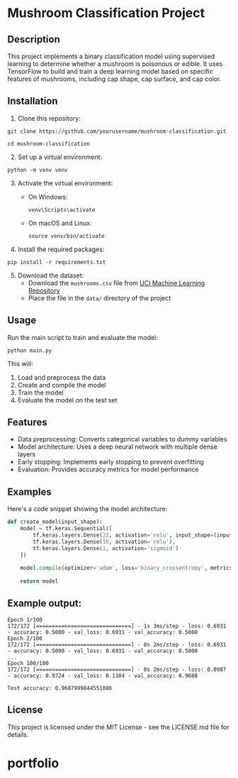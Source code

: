 # Mushroom Classification Project

## Description

This project implements a binary classification model using supervised learning to determine whether a mushroom is poisonous or edible. It uses TensorFlow to build and train a deep learning model based on specific features of mushrooms, including cap shape, cap surface, and cap color.

## Installation

1. Clone this repository:
```
git clone https://github.com/yourusername/mushroom-classification.git
```
```
cd mushroom-classification
```

2. Set up a virtual environment:
```
python -m venv venv
```

3. Activate the virtual environment:
   - On Windows:
     ```
     venv\Scripts\activate
     ```
   - On macOS and Linux:
     ```
     source venv/bin/activate
     ```

4. Install the required packages:
```
pip install -r requirements.txt
```


5. Download the dataset:
   - Download the `mushrooms.csv` file from [UCI Machine Learning Repository](https://archive.ics.uci.edu/ml/datasets/mushroom)
   - Place the file in the `data/` directory of the project

## Usage

Run the main script to train and evaluate the model:
```
python main.py
```

This will:
1. Load and preprocess the data
2. Create and compile the model
3. Train the model
4. Evaluate the model on the test set

## Features

- Data preprocessing: Converts categorical variables to dummy variables
- Model architecture: Uses a deep neural network with multiple dense layers
- Early stopping: Implements early stopping to prevent overfitting
- Evaluation: Provides accuracy metrics for model performance

## Examples

Here's a code snippet showing the model architecture:

```python
def create_model(input_shape):
    model = tf.keras.Sequential([
        tf.keras.layers.Dense(32, activation='relu', input_shape=(input_shape,)),
        tf.keras.layers.Dense(16, activation='relu'),
        tf.keras.layers.Dense(1, activation='sigmoid')
    ])
   
    model.compile(optimizer='adam', loss='binary_crossentropy', metrics=['accuracy'])
   
    return model
```

## Example output:
```
Epoch 1/100
172/172 [==============================] - 1s 3ms/step - loss: 0.6931 - accuracy: 0.5000 - val_loss: 0.6931 - val_accuracy: 0.5000
Epoch 2/100
172/172 [==============================] - 0s 2ms/step - loss: 0.6931 - accuracy: 0.5000 - val_loss: 0.6931 - val_accuracy: 0.5000
...
Epoch 100/100
172/172 [==============================] - 0s 2ms/step - loss: 0.0987 - accuracy: 0.9724 - val_loss: 0.1104 - val_accuracy: 0.9688

Test accuracy: 0.9687999844551086
```

## License
This project is licensed under the MIT License - see the LICENSE.md file for details.

# portfolio


